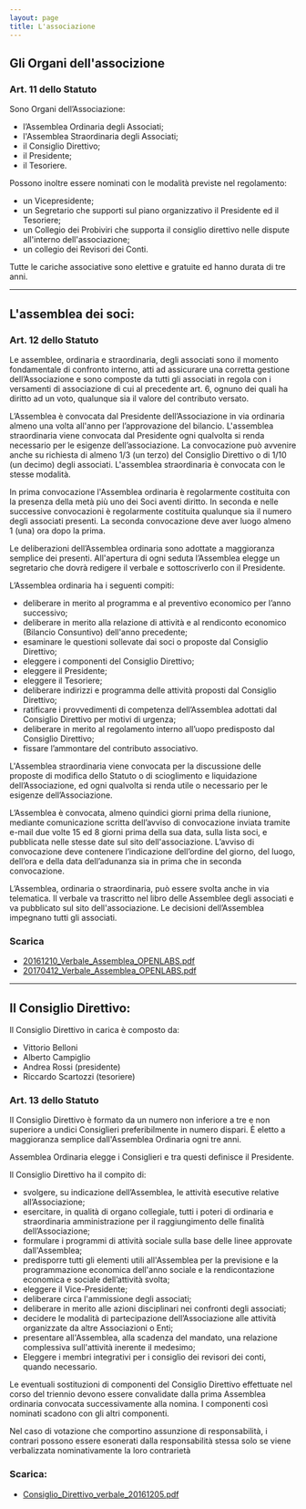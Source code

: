 ```yaml
---
layout: page
title: L'associazione
---
```


## Gli Organi dell'associzione

### Art. 11 dello Statuto

Sono Organi dell’Associazione:

* l’Assemblea Ordinaria degli Associati;
* l'Assemblea Straordinaria degli Associati;
* il Consiglio Direttivo;
* il Presidente;
* il Tesoriere.

Possono inoltre essere nominati con le modalità previste nel regolamento:

* un Vicepresidente;
* un Segretario che supporti sul piano organizzativo il Presidente ed il Tesoriere;
* un Collegio dei Probiviri che supporta il consiglio direttivo nelle dispute all'interno dell'associazione;
* un collegio dei Revisori dei Conti.

Tutte le cariche associative sono elettive e gratuite ed hanno durata di tre anni.

<hr class="major" />

## L'assemblea dei soci:

### Art. 12 dello Statuto

Le assemblee, ordinaria e straordinaria, degli associati sono il momento fondamentale di confronto interno, atti ad assicurare una corretta gestione dell’Associazione e sono composte da tutti gli associati in regola con i versamenti di associazione di cui al precedente art. 6, ognuno dei quali ha diritto ad un voto, qualunque sia il valore del contributo versato.

L’Assemblea è convocata dal Presidente dell’Associazione in via ordinaria almeno una volta all'anno per l’approvazione del bilancio. L'assemblea straordinaria viene convocata dal Presidente ogni qualvolta si renda necessario per le esigenze dell’associazione. La convocazione può avvenire anche su richiesta di almeno 1/3 (un terzo) del Consiglio Direttivo o di 1/10 (un decimo) degli associati. L'assemblea straordinaria è convocata con le stesse modalità.

In prima convocazione l'Assemblea ordinaria è regolarmente costituita con la presenza della metà più uno dei Soci aventi diritto. In seconda e nelle successive convocazioni è regolarmente costituita qualunque sia il numero degli associati presenti.
La seconda convocazione deve aver luogo almeno 1 (una) ora dopo la prima.

Le deliberazioni dell’Assemblea ordinaria sono adottate a maggioranza semplice dei presenti. All'apertura di ogni seduta l’Assemblea elegge un segretario che dovrà redigere il verbale e sottoscriverlo con il Presidente.

L’Assemblea ordinaria ha i seguenti compiti:

* deliberare in merito al programma e al preventivo economico per l’anno successivo;
* deliberare in merito alla relazione di attività e al rendiconto economico (Bilancio Consuntivo) dell'anno precedente;
* esaminare le questioni sollevate dai soci o proposte dal Consiglio Direttivo;
* eleggere i componenti del Consiglio Direttivo;
* eleggere il Presidente;
* eleggere il Tesoriere;
* deliberare indirizzi e programma delle attività proposti dal Consiglio Direttivo;
* ratificare i provvedimenti di competenza dell’Assemblea adottati dal Consiglio Direttivo per motivi di urgenza;
* deliberare in merito al regolamento interno all’uopo predisposto dal Consiglio Direttivo;
* fissare l’ammontare del contributo associativo.

L'Assemblea straordinaria viene convocata per la discussione delle proposte di modifica dello Statuto o di scioglimento e liquidazione dell’Associazione, ed ogni qualvolta si renda utile o necessario per le esigenze dell’Associazione.

L’Assemblea è convocata, almeno quindici giorni prima della riunione, mediante comunicazione scritta dell’avviso di convocazione inviata tramite e-mail due volte 15 ed 8 giorni prima della sua data, sulla lista soci, e pubblicata nelle stesse date sul sito dell'associazione. L’avviso di convocazione deve contenere l’indicazione dell’ordine del giorno, del luogo, dell’ora e della data dell’adunanza sia in prima che in seconda convocazione.

L’Assemblea, ordinaria o straordinaria, può essere svolta anche in via telematica.
Il verbale va trascritto nel libro delle Assemblee degli associati e va pubblicato sul sito dell'associazione.
Le decisioni dell’Assemblea impegnano tutti gli associati.

### Scarica

* [20161210_Verbale_Assemblea_OPENLABS.pdf]({{site.baseurl}}/resources/20161210_Verbale_Assemblea_OPENLABS.pdf)
* [20170412_Verbale_Assemblea_OPENLABS.pdf]({{site.baseurl}}/resources/20170412_Verbale_Assemblea_OPENLABS.pdf)

<hr class="major" />

## Il Consiglio Direttivo:

Il Consiglio Direttivo in carica è composto da:

* Vittorio Belloni
* Alberto Campiglio
* Andrea Rossi (presidente)
* Riccardo Scartozzi (tesoriere)

### Art. 13 dello Statuto

II Consiglio Direttivo è formato da un numero non inferiore a tre e non superiore a undici Consiglieri preferibilmente in numero dispari.
È eletto a maggioranza semplice dall'Assemblea Ordinaria ogni tre anni.

Assemblea Ordinaria elegge i Consiglieri e tra questi definisce il Presidente.

Il Consiglio Direttivo ha il compito di:

* svolgere, su indicazione dell’Assemblea, le attività esecutive relative all’Associazione;
* esercitare, in qualità di organo collegiale, tutti i poteri di ordinaria e straordinaria amministrazione per il raggiungimento delle finalità dell’Associazione;
* formulare i programmi di attività sociale sulla base delle linee approvate dall'Assemblea;
* predisporre tutti gli elementi utili all'Assemblea per la previsione e la programmazione economica dell'anno sociale e la rendicontazione economica e sociale dell’attività svolta;
* eleggere il Vice-Presidente;
* deliberare circa l'ammissione degli associati;
* deliberare in merito alle azioni disciplinari nei confronti degli associati;
* decidere le modalità di partecipazione dell’Associazione alle attività organizzate da altre Associazioni o Enti;
* presentare all'Assemblea, alla scadenza del mandato, una relazione complessiva sull'attività inerente il medesimo;
* Eleggere i membri integrativi per i consiglio dei revisori dei conti, quando necessario.

Le eventuali sostituzioni di componenti del Consiglio Direttivo effettuate nel corso del triennio devono essere convalidate dalla prima Assemblea ordinaria convocata successivamente alla nomina. I componenti così nominati scadono con gli altri componenti.

Nel caso di votazione che comportino assunzione di responsabilità, i contrari possono essere esonerati dalla responsabilità stessa solo se viene verbalizzata nominativamente la loro contrarietà

### Scarica:

* [Consiglio_Direttivo_verbale_20161205.pdf]({{site.baseurl}}/resources/Consiglio_Direttivo_verbale_20161205.pdf)
